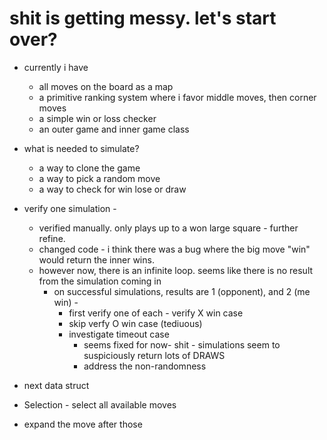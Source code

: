 # shit is getting messy. let's start over?

- currently i have
  - all moves on the board as a map
  - a primitive ranking system where i favor middle moves, then corner moves
  - a simple win or loss checker
  - an outer game and inner game class

- what is needed to simulate?
  - a way to clone the game
  - a way to pick a random move
  - a way to check for win lose or draw

- verify one simulation -
  - verified manually.  only plays up to a won large square - further refine.
  - changed code - i think there was a bug where the big move "win" would return the inner wins.
  - however now, there is an infinite loop.  seems like there is no result from the simulation coming in
    - on successful simulations, results are 1 (opponent), and 2 (me win) -
      - first verify one of each - verify X win case
      - skip verfy O win case (tediuous)
      - investigate timeout case
        - seems fixed for now- shit - simulations seem to suspiciously return lots of DRAWS
        - address the non-randomness

- next data struct
- Selection - select all available moves
- expand the move after those
